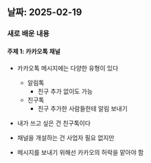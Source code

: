 ## 날짜: 2025-02-19

### 새로 배운 내용

#### 주제 1: 카카오톡 채널

- 카카오톡 메시지에는 다양한 유형이 있다

  - 알림톡
    - 친구 추가 없이도 가능
  - 친구톡
    - 친구 추가한 사람들한테 알림 보내기

- 내가 쓰고 싶은 건 친구톡이다
- 채널을 개설하는 건 사업자 필요 없지만
- 메시지를 보내기 위해선 카카오의 허락을 맡아야 함
